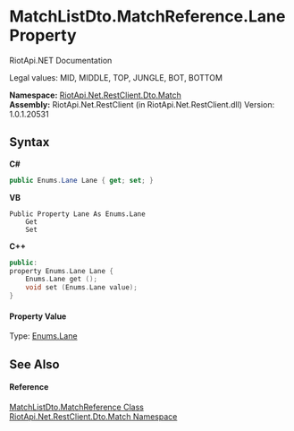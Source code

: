 # MatchListDto.MatchReference.Lane Property 
RiotApi.NET Documentation 

Legal values: MID, MIDDLE, TOP, JUNGLE, BOT, BOTTOM

**Namespace:**&nbsp;<a href="119ce159-34e9-7e8a-13ff-b7a4fc7406a6">RiotApi.Net.RestClient.Dto.Match</a><br />**Assembly:**&nbsp;RiotApi.Net.RestClient (in RiotApi.Net.RestClient.dll) Version: 1.0.1.20531

## Syntax

**C#**<br />
``` C#
public Enums.Lane Lane { get; set; }
```

**VB**<br />
``` VB
Public Property Lane As Enums.Lane
	Get
	Set
```

**C++**<br />
``` C++
public:
property Enums.Lane Lane {
	Enums.Lane get ();
	void set (Enums.Lane value);
}
```


#### Property Value
Type: <a href="b185c975-37c3-9dda-42b0-bd3d7c02ce44">Enums.Lane</a>

## See Also


#### Reference
<a href="dbc35446-6e4a-2559-fda3-52151d2b8c86">MatchListDto.MatchReference Class</a><br /><a href="119ce159-34e9-7e8a-13ff-b7a4fc7406a6">RiotApi.Net.RestClient.Dto.Match Namespace</a><br />